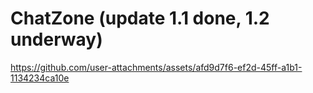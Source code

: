 # ChatZone (update 1.1 done, 1.2 underway)


https://github.com/user-attachments/assets/afd9d7f6-ef2d-45ff-a1b1-1134234ca10e

